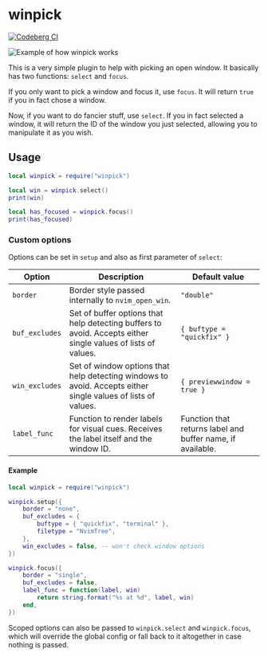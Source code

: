 # winpick

[![Codeberg CI](https://ci.codeberg.org/api/badges/gbrlsnchs/winpick.nvim/status.svg)](https://codeberg.org/gbrlsnchs/winpick.nvim/commits/branch/trunk)

![Example of how winpick works](https://i.imgur.com/4xACRUJ.png)

This is a very simple plugin to help with picking an open window. It basically has two functions:
`select` and `focus`.

If you only want to pick a window and focus it, use `focus`. It will return `true` if you in fact
chose a window.

Now, if you want to do fancier stuff, use `select`. If you in fact selected a window, it will return
the ID of the window you just selected, allowing you to manipulate it as you wish.

## Usage
```lua
local winpick = require("winpick")

local win = winpick.select()
print(win)

local has_focused = winpick.focus()
print(has_focused)
```

### Custom options
Options can be set in `setup` and also as first parameter of `select`:

| Option | Description | Default value |
|--------|-------------|---------------|
| `border` | Border style passed internally to `nvim_open_win`. | `"double"` |
| `buf_excludes` | Set of buffer options that help detecting buffers to avoid. Accepts either single values of lists of values. | `{ buftype = "quickfix" }` |
| `win_excludes` | Set of window options that help detecting windows to avoid. Accepts either single values of lists of values. | `{ previewwindow = true }` |
| `label_func` | Function to render labels for visual cues. Receives the label itself and the window ID.| Function that returns label and buffer name, if available. |

#### Example
```lua
local winpick = require("winpick")

winpick.setup({
	border = "none",
	buf_excludes = {
		buftype = { "quickfix", "terminal" },
		filetype = "NvimTree",
	},
	win_excludes = false, -- won't check window options
})

winpick.focus({
	border = "single",
	buf_excludes = false,
	label_func = function(label, win)
		return string.format("%s at %d", label, win)
	end,
})
```

Scoped options can also be passed to `winpick.select` and `winpick.focus`, which will override the
global config or fall back to it altogether in case nothing is passed.
